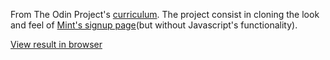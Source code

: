 From The Odin Project's [curriculum](https://www.theodinproject.com/courses/html-and-css/lessons/html-forms). The project consist in cloning the look and feel of [Mint's signup page](https://accounts.intuit.com/signup.html)(but without Javascript's functionality).

[View result in browser](https://maxibide.github.io/my-web-development-journey/the-odin-project/html-and-css/html-forms/)
